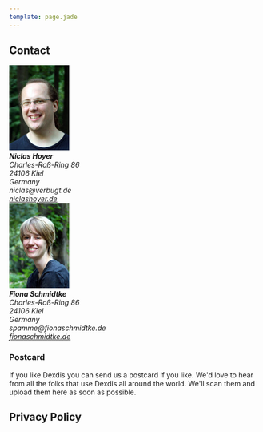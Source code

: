 ```yaml
---
template: page.jade
---
```


## Contact

<div class="row">
<div class="col-sm-2 col-xs-3">
	<img src="niclas.jpg" alt="Niclas Hoyer" class="img-thumbnail">
</div>
<div class="col-sm-4 col-xs-9">
<address>
	<strong>Niclas Hoyer</strong><br>
	Charles-Roß-Ring 86<br>
	24106 Kiel<br>
	Germany<br>
	niclas@verbugt.de<br>
	<a href="http://niclashoyer.de">niclashoyer.de</a>
</address>
</div>
<div class="clearfix visible-xs"></div>
<div class="col-sm-2 col-xs-3">
	<img src="fiona.jpg" alt="Fiona Schmidtke" class="img-thumbnail">
</div>
<div class="col-sm-4 col-xs-9">
<address>
	<strong>Fiona Schmidtke</strong><br>
	Charles-Roß-Ring 86<br>
	24106 Kiel<br>
	Germany<br>
	spamme@fionaschmidtke.de<br>
	<a href="http://fionaschmidtke.de">fionaschmidtke.de</a>
</address>
</div>
</div>

<div class="row">
<div class="col-xs-12">
	<h3 id="postcard">Postcard</h3>
</div>
</div>
<div class="row">
<div class="col-xs-8 col-sm-6">
If you like Dexdis you can send us a postcard if you like. We'd love to hear
from all the folks that use Dexdis all around the world. We'll scan them and
upload them here as soon as possible.
</div>
<div class="col-xs-4 col-sm-6">
<span class="icon-envelope-alt icon-4x"></span>
</div>
</div>

<div class="row">
<div class="col-xs-12">
<h2 id="privacy">Privacy Policy</h2>
</div>
</div>
